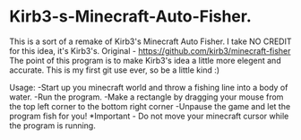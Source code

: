 # Kirb3-s-Minecraft-Auto-Fisher.
This is a sort of a remake of Kirb3's Minecraft Auto Fisher.
I take NO CREDIT for this idea, it's Kirb3's. Original - https://github.com/kirb3/minecraft-fisher
The point of this program is to make Kirb3's idea a little more elegent and accurate.
This is my first git use ever, so be a little kind :)

Usage:
-Start up you minecraft world and throw a fishing line into a body of water.
-Run the program.
-Make a rectangle by dragging your mouse from the top left corner to the bottom right corner
-Unpause the game and let the program fish for you!
*Important - Do not move your minecraft cursor while the program is running.
